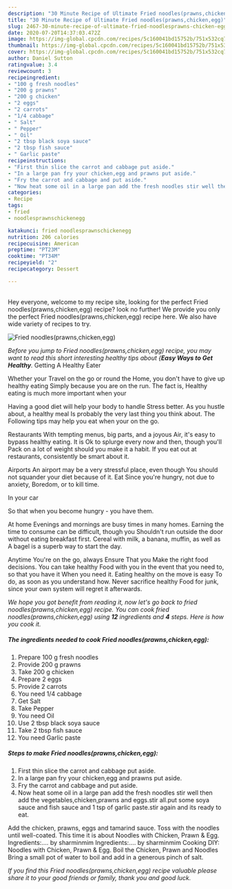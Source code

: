 ```yaml
---
description: "30 Minute Recipe of Ultimate Fried noodles(prawns,chicken,egg)"
title: "30 Minute Recipe of Ultimate Fried noodles(prawns,chicken,egg)"
slug: 2467-30-minute-recipe-of-ultimate-fried-noodlesprawns-chicken-egg
date: 2020-07-20T14:37:03.472Z
image: https://img-global.cpcdn.com/recipes/5c160041bd15752b/751x532cq70/fried-noodlesprawnschickenegg-recipe-main-photo.jpg
thumbnail: https://img-global.cpcdn.com/recipes/5c160041bd15752b/751x532cq70/fried-noodlesprawnschickenegg-recipe-main-photo.jpg
cover: https://img-global.cpcdn.com/recipes/5c160041bd15752b/751x532cq70/fried-noodlesprawnschickenegg-recipe-main-photo.jpg
author: Daniel Sutton
ratingvalue: 3.4
reviewcount: 3
recipeingredient:
- "100 g fresh noodles"
- "200 g prawns"
- "200 g chicken"
- "2 eggs"
- "2 carrots"
- "1/4 cabbage"
- " Salt"
- " Pepper"
- " Oil"
- "2 tbsp black soya sauce"
- "2 tbsp fish sauce"
- " Garlic paste"
recipeinstructions:
- "First thin slice the carrot and cabbage put aside."
- "In a large pan fry your chicken,egg and prawns put aside."
- "Fry the carrot and cabbage and put aside."
- "Now heat some oil in a large pan add the fresh noodles stir well then add the vegetables,chicken,prawns and eggs.stir all.put some soya sauce and fish sauce and 1 tsp of garlic paste.stir again and its ready to eat."
categories:
- Recipe
tags:
- fried
- noodlesprawnschickenegg

katakunci: fried noodlesprawnschickenegg 
nutrition: 206 calories
recipecuisine: American
preptime: "PT23M"
cooktime: "PT34M"
recipeyield: "2"
recipecategory: Dessert

---
```

<br>
Hey everyone, welcome to my recipe site, looking for the perfect Fried noodles(prawns,chicken,egg) recipe? look no further! We provide you only the perfect Fried noodles(prawns,chicken,egg) recipe here. We also have wide variety of recipes to try.
<br>


![Fried noodles(prawns,chicken,egg)](https://img-global.cpcdn.com/recipes/5c160041bd15752b/751x532cq70/fried-noodlesprawnschickenegg-recipe-main-photo.jpg)

<i>Before you jump to Fried noodles(prawns,chicken,egg) recipe, you may want to read this short interesting healthy tips about {<strong>Easy Ways to Get Healthy</strong>.</i>
Getting A Healthy Eater

Whether your Travel on the go or round the
Home, you don't have to give up healthy eating
Simply because you are on the run. The fact is,
Healthy eating is much more important when your


Having a good diet will help your body to handle
Stress better. As you hustle about, a healthy meal
Is probably the very last thing you think about. The
Following tips may help you eat when your on the go.

Restaurants
With tempting menus, big parts, and a joyous 
Air, it's easy to bypass healthy eating. It is 
Ok to splurge every now and then, though you'll
Pack on a lot of weight should you make it a habit.
If you eat out at restaurants, consistently be smart
about it.

Airports
An airport may be a very stressful place, even though 
You should not squander your diet because of it. Eat
Since you're hungry, not due to anxiety,
Boredom, or to kill time.

In your car

So that when you become hungry - you have them.

At home
Evenings and mornings are busy times in many homes.
Earning the time to consume can be difficult, though you
Shouldn't run outside the door without eating breakfast
first. Cereal with milk, a banana, muffin, as well as 
A bagel is a superb way to start the day.

Anytime You're on the go, always Ensure That you
Make the right food decisions. You can take healthy
Food with you in the event that you need to, so that you have it
When you need it. Eating healthy on the move is easy
To do, as soon as you understand how. Never sacrifice healthy
Food for junk, since your own system will regret it afterwards.


<i>We hope you got benefit from reading it, now let's go back to fried noodles(prawns,chicken,egg) recipe. You can cook fried noodles(prawns,chicken,egg) using <strong>12</strong> ingredients and <strong>4</strong> steps. Here is how you cook it.
</i>

##### The ingredients needed to cook Fried noodles(prawns,chicken,egg):

1. Prepare 100 g fresh noodles
1. Provide 200 g prawns
1. Take 200 g chicken
1. Prepare 2 eggs
1. Provide 2 carrots
1. You need 1/4 cabbage
1. Get  Salt
1. Take  Pepper
1. You need  Oil
1. Use 2 tbsp black soya sauce
1. Take 2 tbsp fish sauce
1. You need  Garlic paste


##### Steps to make Fried noodles(prawns,chicken,egg):

1. First thin slice the carrot and cabbage put aside.
1. In a large pan fry your chicken,egg and prawns put aside.
1. Fry the carrot and cabbage and put aside.
1. Now heat some oil in a large pan add the fresh noodles stir well then add the vegetables,chicken,prawns and eggs.stir all.put some soya sauce and fish sauce and 1 tsp of garlic paste.stir again and its ready to eat.


Add the chicken, prawns, eggs and tamarind sauce. Toss with the noodles until well-coated. This time it is about Noodles with Chicken, Prawn &amp; Egg. Ingredients:.… by sharminmim Ingredients:.… by sharminmim Cooking DIY: Noodles with Chicken, Prawn &amp; Egg. Boil the Chicken, Prawn and Noodles Bring a small pot of water to boil and add in a generous pinch of salt. 

<i>If you find this Fried noodles(prawns,chicken,egg) recipe valuable please share it to your good friends or family, thank you and good luck.</i>
